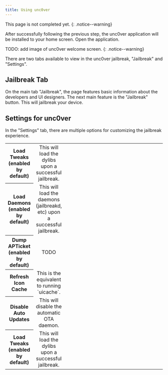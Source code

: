 ```yaml
---
title: Using unc0ver
---
```


This page is not completed yet.
{: .notice--warning}

After successfully following the previous step, the unc0ver application will be installed to your home screen. Open the application.

TODO: add image of unc0ver welcome screen.
{: .notice--warning}

There are two tabs available to view in the unc0ver jailbreak, "Jailbreak" and "Settings".

## Jailbreak Tab

On the main tab "Jailbreak", the page features basic information about the developers and UI designers. The next main feature is the "Jailbreak" button. This will jailbreak your device.

## Settings for unc0ver

In the "Settings" tab, there are multiple options for customizing the jailbreak experience.

<table>
  <colgroup>
    <col span="1" style="width: 10%;">
    <col span="1" style="width: 10%;">
    <col span="1" style="width: 25%;">
    <col span="1" style="width: 25%;">
    <col span="1" style="width: 30%;">
  </colgroup>
  <tbody>
    <tr>
      <th style="text-align: center; font-weight: bold;">Load Tweaks (enabled by default)</th>
      <td style="text-align: center;">This will load the dylibs upon a successful jailbreak.</td>
    </tr>
    <tr>
      <th style="text-align: center; font-weight: bold;">Load Daemons (enabled by default)</th>
      <td style="text-align: center;">This will load the daemons (jailbreakd, etc) upon a successful jailbreak.</td>
    </tr>
    <tr>
      <th style="text-align: center; font-weight: bold;">Dump APTicket (enabled by default)</th>
      <td style="text-align: center;">TODO</td>
    </tr>
    <tr>
      <th style="text-align: center; font-weight: bold;">Refresh Icon Cache</th>
      <td style="text-align: center;">This is the equivalent to running `uicache`.</td>
    </tr>
    <tr>
      <th style="text-align: center; font-weight: bold;">Disable Auto Updates</th>
      <td style="text-align: center;">This will disable the automatic OTA daemon.</td>
    </tr>
    <tr>
      <th style="text-align: center; font-weight: bold;">
        Load Tweaks (enabled by default)
      </th>
      <td style="text-align: center;">
        This will load the dylibs upon a successful jailbreak.
      </td>
    </tr>
  </tbody>
</table>

